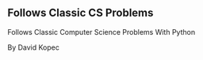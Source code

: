 ## Follows Classic CS Problems

Follows Classic Computer Science Problems With Python

By David Kopec

